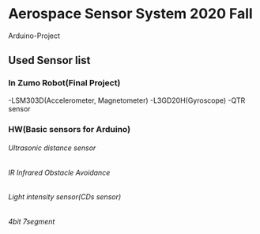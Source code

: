 # Aerospace Sensor System 2020 Fall
Arduino-Project

## Used Sensor list
### In Zumo Robot(Final Project)
  -LSM303D(Accelerometer, Magnetometer)
  -L3GD20H(Gyroscope)
  -QTR sensor

### HW(Basic sensors for Arduino)
###### Ultrasonic distance sensor
###### IR Infrared Obstacle Avoidance
###### Light intensity sensor(CDs sensor)
###### 4bit 7segment
